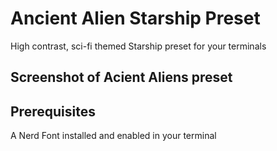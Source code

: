 # Ancient Alien Starship Preset
High contrast, sci-fi themed Starship preset for your terminals

## Screenshot of Acient Aliens preset

## Prerequisites
A Nerd Font installed and enabled in your terminal
